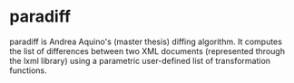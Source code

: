 paradiff
========

paradiff is Andrea Aquino's (master thesis) diffing algorithm. It computes the list of differences between two XML documents (represented through the lxml library) using a parametric user-defined list of transformation functions.
